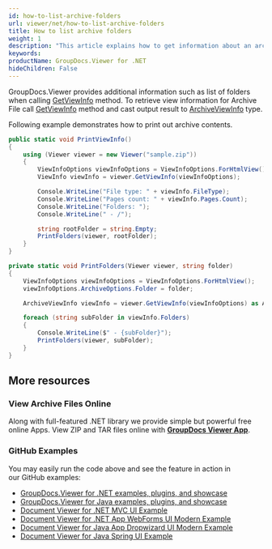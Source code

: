 ```yaml
---
id: how-to-list-archive-folders
url: viewer/net/how-to-list-archive-folders
title: How to list archive folders
weight: 1
description: "This article explains how to get information about an archive with GroupDocs.Viewer within your .NET applications."
keywords: 
productName: GroupDocs.Viewer for .NET
hideChildren: False
---
```

GroupDocs.Viewer provides additional information such as list of folders when calling [GetViewInfo](https://apireference.groupdocs.com/net/viewer/groupdocs.viewer/viewer/methods/getviewinfo) method. To retrieve view information for Archive File call [GetViewInfo](https://apireference.groupdocs.com/net/viewer/groupdocs.viewer/viewer/methods/getviewinfo) method and cast output result to [ArchiveViewInfo](https://apireference.groupdocs.com/net/viewer/groupdocs.viewer.results/archiveviewinfo) type.

Following example demonstrates how to print out archive contents.

```csharp
public static void PrintViewInfo()
{
    using (Viewer viewer = new Viewer("sample.zip"))
    {
        ViewInfoOptions viewInfoOptions = ViewInfoOptions.ForHtmlView();
        ViewInfo viewInfo = viewer.GetViewInfo(viewInfoOptions);

        Console.WriteLine("File type: " + viewInfo.FileType);
        Console.WriteLine("Pages count: " + viewInfo.Pages.Count);
        Console.WriteLine("Folders: ");
        Console.WriteLine(" - /");

        string rootFolder = string.Empty;
        PrintFolders(viewer, rootFolder);
    }
}

private static void PrintFolders(Viewer viewer, string folder)
{
    ViewInfoOptions viewInfoOptions = ViewInfoOptions.ForHtmlView();
    viewInfoOptions.ArchiveOptions.Folder = folder;

    ArchiveViewInfo viewInfo = viewer.GetViewInfo(viewInfoOptions) as ArchiveViewInfo;

    foreach (string subFolder in viewInfo.Folders)
    {
        Console.WriteLine($" - {subFolder}");
        PrintFolders(viewer, subFolder);
    }
}
```

## More resources

### View Archive Files Online

Along with full-featured .NET library we provide simple but powerful free online Apps.
View ZIP and TAR files online with **[GroupDocs Viewer App](https://products.groupdocs.app/viewer/archive)**.

### GitHub Examples

You may easily run the code above and see the feature in action in our GitHub examples:

* [GroupDocs.Viewer for .NET examples, plugins, and showcase](https://github.com/groupdocs-viewer/GroupDocs.Viewer-for-.NET)
* [GroupDocs.Viewer for Java examples, plugins, and showcase](https://github.com/groupdocs-viewer/GroupDocs.Viewer-for-Java)
* [Document Viewer for .NET MVC UI Example](https://github.com/groupdocs-viewer/GroupDocs.Viewer-for-.NET-MVC)
* [Document Viewer for .NET App WebForms UI Modern Example](https://github.com/groupdocs-viewer/GroupDocs.Viewer-for-.NET-WebForms)
* [Document Viewer for Java App Dropwizard UI Modern Example](https://github.com/groupdocs-viewer/GroupDocs.Viewer-for-Java-Dropwizard)
* [Document Viewer for Java Spring UI Example](https://github.com/groupdocs-viewer/GroupDocs.Viewer-for-Java-Spring)

